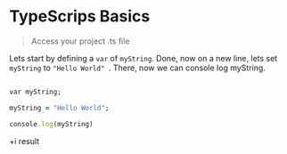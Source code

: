# TypeScrips Basics

> Access your project .ts file

Lets start by defining a ```var``` of ```myString```. Done, now on a new line, lets set ```myString``` to ```"Hello World" ```. 
There, now we can console log myString.

```Ruby

var myString;

myString = "Hello World";

console.log(myString)

```
+i result 


